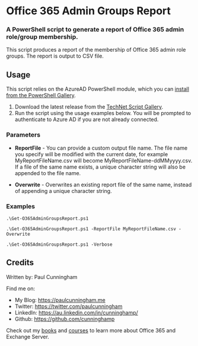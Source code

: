 # Office 365 Admin Groups Report

### A PowerShell script to generate a report of Office 365 admin role/group membership.

This script produces a report of the membership of Office 365 admin role groups. The report is output to CSV file.

## Usage

This script relies on the AzureAD PowerShell module, which you can [install from the PowerShell Gallery](https://docs.microsoft.com/en-us/powershell/azure/install-adv2?view=azureadps-2.0).

1. Download the latest release from the [TechNet Script Gallery](https://gallery.technet.microsoft.com/office/Office-365-Role-Groups-b1eb6c6a).
2. Run the script using the usage examples below. You will be prompted to authenticate to Azure AD if you are not already connected.

### Parameters

- **ReportFile** - You can provide a custom output file name. The file name you specify will be modified with the current date, for example MyReportFileName.csv will become MyReportFileName-ddMMyyyy.csv. If a file of the same name exists, a unique character string will also be appended to the file name.

- **Overwrite** - Overwrites an existing report file of the same name, instead of appending a unique character string.

### Examples

```
.\Get-O365AdminGroupsReport.ps1
```

```
.\Get-O365AdminGroupsReport.ps1 -ReportFile MyReportFileName.csv -Overwrite
```

```
.\Get-O365AdminGroupsReport.ps1 -Verbose
```

## Credits

Written by: Paul Cunningham

Find me on:

* My Blog:	https://paulcunningham.me
* Twitter:	https://twitter.com/paulcunningham
* LinkedIn:	https://au.linkedin.com/in/cunninghamp/
* Github:	https://github.com/cunninghamp

Check out my [books](https://paulcunningham.me/books/) and [courses](https://paulcunningham.me/training/) to learn more about Office 365 and Exchange Server.

